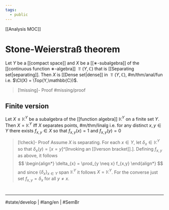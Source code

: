 ```yaml
---
tags:
  - public
---
```

[[Analysis MOC]]
# Stone-Weierstraß theorem

Let $Y$ be a [[compact space]] and $X$ be a [[∗-subalgebra]] of the [[continuous function ∗-algebra]] $\Top(Y,\mathbb{C})$ that is [[Separating set|separating]].
Then $X$ is [[Dense set|dense]] in $\Top(Y,\mathbb{C})$, #m/thm/anal/fun 
i.e. $\Cl(X) =  \Top(Y,\mathbb{C})$.

> [!missing]- Proof
> #missing/proof

## Finite version


Let $X \leq \mathbb{K}^Y$ be a subalgebra of the [[function algebra]] $\mathbb{K}^Y$ on a finite set $Y$.
Then $X = \mathbb{K}^Y$ iff 
$X$ separates points, #m/thm/linalg  i.e. for any distinct $x,y \in Y$ there exists $f_{x,y} \in X$ so that $f_{x,y}(x) = 1$ and $f_{x,y}(y) = 0$

> [!check]- Proof
> Assume $X$ is separating.
> For each $x \in Y$, let $\delta_{x} \in \mathbb{K}^Y$ so that $\delta_{x}(y) = [x=y]$^[Invoking an [[Iverson bracket]].].
> Defining $f_{x,y}$ as above, it follows
> $$
> \begin{align*}
> \delta_{x} = \prod_{y \neq x} f_{x,y}
> \end{align*}
> $$
> and since $\{ \delta_{x} \}_{x \in Y}$ span $\mathbb{K}^Y$ it follows $X = \mathbb{K}^Y$.
> For the converse just set $f_{x,y} = \delta_{x}$ for all $y \neq x$. <span class="QED"/>

#
---
#state/develop | #lang/en | #SemBr
